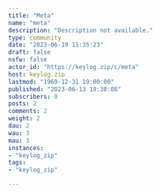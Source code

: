 ```yaml
---
title: "Meta" 
name: "meta"
description: "Description not available."
type: community
date: "2023-06-19 11:35:23"
draft: false
nsfw: false
actor_id: "https://keylog.zip/c/meta"
host: keylog.zip
lastmod: "1969-12-31 19:00:00"
published: "2023-06-13 19:38:08"
subscribers: 0
posts: 2
comments: 2
weight: 2
dau: 2
wau: 3
mau: 3
instances:
- "keylog_zip"
tags: 
- "keylog_zip"

---
```


